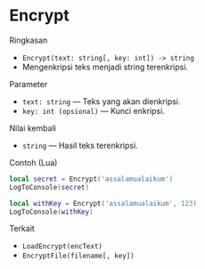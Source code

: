 # Encrypt

Ringkasan
- `Encrypt(text: string[, key: int]) -> string`
- Mengenkripsi teks menjadi string terenkripsi.

Parameter
- `text: string` — Teks yang akan dienkripsi.
- `key: int (opsional)` — Kunci enkripsi.

Nilai kembali
- `string` — Hasil teks terenkripsi.

Contoh (Lua)
```lua
local secret = Encrypt('assalamualaikum')
LogToConsole(secret)

local withKey = Encrypt('assalamualaikum', 123)
LogToConsole(withKey)
```

Terkait
- `LoadEncrypt(encText)`
- `EncryptFile(filename[, key])`

